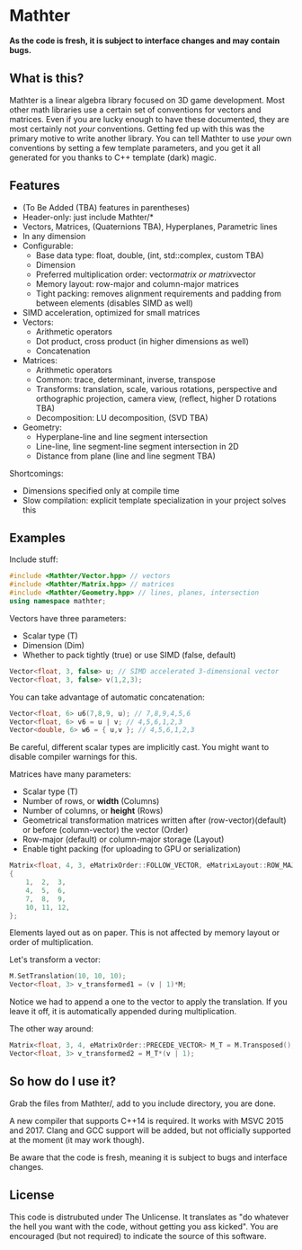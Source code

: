 Mathter
===
**As the code is fresh, it is subject to interface changes and may contain bugs.**

What is this?
---
Mathter is a linear algebra library focused on 3D game development.
Most other math libraries use a certain set of conventions for vectors and matrices.
Even if you are lucky enough to have these documented, they are most certainly
not *your* conventions. Getting fed up with this was the primary motive to
write another library. You can tell Mathter to use *your* own conventions
by setting a few template parameters, and you get it all generated for you
thanks to C++ template (dark) magic.

Features
---
- (To Be Added (TBA) features in parentheses)
- Header-only: just include Mathter/*
- Vectors, Matrices, (Quaternions TBA), Hyperplanes, Parametric lines
- In any dimension
- Configurable:
  - Base data type: float, double, (int, std::complex, custom TBA)
  - Dimension
  - Preferred multiplication order: vector*matrix or matrix*vector
  - Memory layout: row-major and column-major matrices
  - Tight packing: removes alignment requirements and padding from between elements (disables SIMD as well)
- SIMD acceleration, optimized for small matrices
- Vectors:
  - Arithmetic operators
  - Dot product, cross product (in higher dimensions as well)
  - Concatenation
- Matrices:
  - Arithmetic operators
  - Common: trace, determinant, inverse, transpose
  - Transforms: translation, scale, various rotations, perspective and orthographic projection, camera view, (reflect, higher D rotations TBA)
  - Decomposition: LU decomposition, (SVD TBA)
- Geometry:
  - Hyperplane-line and line segment intersection
  - Line-line, line segment-line segment intersection in 2D
  - Distance from plane (line and line segment TBA)

Shortcomings:
- Dimensions specified only at compile time
- Slow compilation: explicit template specialization in your project solves this


Examples
---
Include stuff:
```c++
#include <Mathter/Vector.hpp> // vectors
#include <Mathter/Matrix.hpp> // matrices
#include <Mathter/Geometry.hpp> // lines, planes, intersection
using namespace mathter;
```

Vectors have three parameters:
- Scalar type (T)
- Dimension (Dim)
- Whether to pack tightly (true) or use SIMD (false, default)
```c++
Vector<float, 3, false> u; // SIMD accelerated 3-dimensional vector
Vector<float, 3, false> v(1,2,3);
```

You can take advantage of automatic concatenation:
```c++
Vector<float, 6> u6(7,8,9, u); // 7,8,9,4,5,6
Vector<float, 6> v6 = u | v; // 4,5,6,1,2,3
Vector<double, 6> w6 = { u,v }; // 4,5,6,1,2,3
```
Be careful, different scalar types are implicitly cast.
You might want to disable compiler warnings for this.

Matrices have many parameters:
- Scalar type (T)
- Number of rows, or **width** (Columns)
- Number of columns, or **height** (Rows)
- Geometrical transformation matrices written after (row-vector)(default) or before (column-vector) the vector (Order)
- Row-major (default) or column-major storage (Layout)
- Enable tight packing (for uploading to GPU or serialization)
```c++
Matrix<float, 4, 3, eMatrixOrder::FOLLOW_VECTOR, eMatrixLayout::ROW_MAJOR, false> M =
{
	1,	2,	3,
	4,	5,	6,
	7,	8,	9,
	10,	11,	12,
};
```
Elements layed out as on paper. This is not affected by memory layout or order of multiplication.

Let's transform a vector:
```c++
M.SetTranslation(10, 10, 10);
Vector<float, 3> v_transformed1 = (v | 1)*M;
```
Notice we had to append a one to the vector to apply the translation. If you leave it off, it is automatically appended during multiplication.

The other way around:
```c++
Matrix<float, 3, 4, eMatrixOrder::PRECEDE_VECTOR> M_T = M.Transposed();
Vector<float, 3> v_transformed2 = M_T*(v | 1);
```


So how do I use it?
---
Grab the files from Mathter/, add to you include directory, you are done.

A new compiler that supports C++14 is required. It works with MSVC 2015 and 2017.
Clang and GCC support will be added, but not officially supported at the moment (it may work though).

Be aware that the code is fresh, meaning it is subject to bugs and interface changes.


License
---
This code is distrubuted under The Unlicense.
It translates as "do whatever the hell you want with the code, without getting you ass kicked".
You are encouraged (but not required) to indicate the source of this software.


















